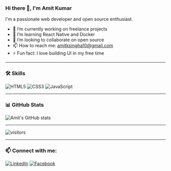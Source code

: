 ### Hi there 👋, I'm Amit Kumar

I'm a passionate web developer and open source enthusiast.

- 🔭 I’m currently working on freelance projects
- 🌱 I’m learning React Native and Docker
- 👯 I’m looking to collaborate on open source
- 📫 How to reach me: [amitksingha10@gmail.com](mailto:amitksingha10@gmail.com)
- ⚡ Fun fact: I love building UI in my free time

---

### 🛠️ Skills
![HTML5](https://img.shields.io/badge/html5-%23E34F26.svg?&style=flat&logo=html5&logoColor=white)
![CSS3](https://img.shields.io/badge/css3-%231572B6.svg?&style=flat&logo=css3&logoColor=white)
![JavaScript](https://img.shields.io/badge/javascript-%23323330.svg?&style=flat&logo=javascript&logoColor=%23F7DF1E)

---

### 📊 GitHub Stats
![Amit's GitHub stats](https://github-readme-stats.vercel.app/api?username=amit7366&show_icons=true&theme=radical)

---

 ![visitors](https://visitor-badge.glitch.me/badge?page_id=amit7366.visitor-badge)
 
--- 

### 📫 Connect with me:
[![LinkedIn](https://img.shields.io/badge/LinkedIn-blue?logo=linkedin)](https://www.linkedin.com/in/amitksingha/)
[![Facebook](https://img.shields.io/badge/Facebook-1877F2?logo=facebook&logoColor=white)](https://www.facebook.com/omit.singh.7/)
